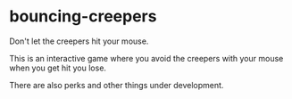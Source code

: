 # bouncing-creepers
Don't let the creepers hit your mouse.

This is an interactive game where you avoid the creepers with your mouse
when you get hit you lose.

There are also perks and other things under development.
